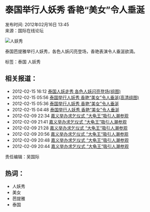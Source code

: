 # 泰国举行人妖秀 香艳“美女”令人垂涎

发布时间: 2012年02月16日 13:45  
来源：国际在线论坛

![人妖秀](http://gb.cri.cn/mmsource/images/2012/02/13/c011bb75a9b640058a5e9f2b3d5c0d5c.jpg)

泰国芭提雅举行人妖秀，各色人妖闪亮登场，香艳表演令人垂涎欲滴。

标签：泰国 人妖秀

## 相关报道：

- 2012-02-15 16:12 [泰国人妖走秀 各色人妖闪亮登场(组图)](http://news.cntv.cn/20120215/117680.shtml)
- 2012-02-15 05:56 [泰国举行人妖秀 香艳“美女”令人垂涎(高清组图)](http://news.cntv.cn/20120215/104601.shtml)
- 2012-02-15 05:36 [泰国举行人妖秀 香艳“美女”令人垂涎](http://news.cntv.cn/20120215/104316.shtml)
- 2012-02-15 04:48 [泰国举行人妖秀 香艳“美女”令人垂涎](http://news.cntv.cn/20120215/103625.shtml)
- 2012-02-09 22:34 [嘉义举办求乞仪式 “大龟王“吸引人潮参观](http://news.cntv.cn/20120209/124245.shtml)
- 2012-02-09 21:41 [嘉义举办求乞仪式 “大龟王”吸引人潮参观](http://news.cntv.cn/20120209/123436.shtml)
- 2012-02-09 21:28 [嘉义举办求乞仪式 “大龟王“吸引人潮参观](http://news.cntv.cn/20120209/123198.shtml)
- 2012-02-09 20:56 [嘉义举办求乞仪式 “大龟王“吸引人潮参观](http://news.cntv.cn/20120209/122702.shtml)
- 2012-02-09 20:48 [嘉义举办求乞仪式 “大龟王“吸引人潮参观](http://news.cntv.cn/20120209/122595.shtml)
- 2012-02-09 20:44 [嘉义举办求乞仪式 “大龟王“吸引人潮参观](http://news.cntv.cn/20120209/122506.shtml)

责任编辑：吴国际

## 热词：

- 人妖秀
- 美女
- 芭提雅
- 泰国